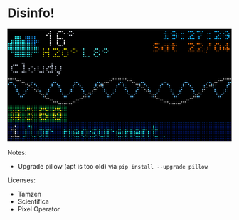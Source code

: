 # Disinfo!

![Simulated Info Demo](assets/demo.png)

Notes:

- Upgrade pillow (apt is too old) via `pip install --upgrade pillow`



Licenses:

- Tamzen
- Scientifica
- Pixel Operator
